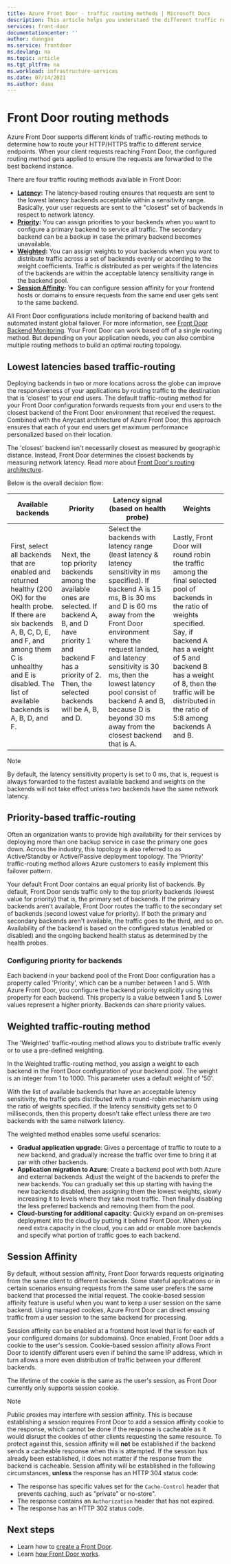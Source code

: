 ```yaml
---
title: Azure Front Door - traffic routing methods | Microsoft Docs
description: This article helps you understand the different traffic routing methods used by Front Door
services: front-door
documentationcenter: ''
author: duongau
ms.service: frontdoor
ms.devlang: na
ms.topic: article
ms.tgt_pltfrm: na
ms.workload: infrastructure-services
ms.date: 07/14/2021
ms.author: duau
---
```


# Front Door routing methods

Azure Front Door supports different kinds of traffic-routing methods to determine how to route your HTTP/HTTPS traffic to different service endpoints. When your client requests reaching Front Door, the configured routing method gets applied to ensure the requests are forwarded to the best backend instance. 

There are four traffic routing methods available in Front Door:

* **[Latency](#latency):** The latency-based routing ensures that requests are sent to the lowest latency backends acceptable within a sensitivity range. Basically, your user requests are sent to the "closest" set of backends in respect to network latency.
* **[Priority](#priority):** You can assign priorities to your backends when you want to configure a primary backend to service all traffic. The secondary backend can be a backup in case the primary backend becomes unavailable.
* **[Weighted](#weighted):** You can assign weights to your backends when you want to distribute traffic across a set of backends evenly or according to the weight coefficients. Traffic is distributed as per weights if the latencies of the backends are within the acceptable latency sensitivity range in the backend pool.
* **[Session Affinity](#affinity):** You can configure session affinity for your frontend hosts or domains to ensure requests from the same end user gets sent to the same backend.

All Front Door configurations include monitoring of backend health and automated instant global failover. For more information, see [Front Door Backend Monitoring](front-door-health-probes.md). Your Front Door can work based off of a single routing method. But depending on your application needs, you can also combine multiple routing methods to build an optimal routing topology.

## <a name = "latency"></a>Lowest latencies based traffic-routing

Deploying backends in two or more locations across the globe can improve the responsiveness of your applications by routing traffic to the destination that is 'closest' to your end users. The default traffic-routing method for your Front Door configuration forwards requests from your end users to the closest backend of the Front Door environment that received the request. Combined with the Anycast architecture of Azure Front Door, this approach ensures that each of your end users get maximum performance personalized based on their location.

The 'closest' backend isn't necessarily closest as measured by geographic distance. Instead, Front Door determines the closest backends by measuring network latency. Read more about [Front Door's routing architecture](front-door-routing-architecture.md). 

Below is the overall decision flow:

| Available backends | Priority | Latency signal (based on health probe) | Weights |
|-------------| ----------- | ----------- | ----------- |
| First, select all backends that are enabled and returned healthy (200 OK) for the health probe. If there are six backends A, B, C, D, E, and F, and among them C is unhealthy and E is disabled. The list of available backends is A, B, D, and F.  | Next, the top priority backends among the available ones are selected. If backend A, B, and D have priority 1 and backend F has a priority of 2. Then, the selected backends will be A, B, and D.| Select the backends with latency range (least latency & latency sensitivity in ms specified). If backend A is 15 ms, B is 30 ms and D is 60 ms away from the Front Door environment where the request landed, and latency sensitivity is 30 ms, then the lowest latency pool consist of backend A and B, because D is beyond 30 ms away from the closest backend that is A. | Lastly, Front Door will round robin the traffic among the final selected pool of backends in the ratio of weights specified. Say, if backend A has a weight of 5 and backend B has a weight of 8, then the traffic will be distributed in the ratio of 5:8 among backends A and B. |

>[!NOTE]
> By default, the latency sensitivity property is set to 0 ms, that is, request is always forwarded to the fastest available backend and weights on the backends will not take effect unless two backends have the same network latency.

## <a name = "priority"></a>Priority-based traffic-routing

Often an organization wants to provide high availability for their services by deploying more than one backup service in case the primary one goes down. Across the industry, this topology is also referred to as Active/Standby or Active/Passive deployment topology. The 'Priority' traffic-routing method allows Azure customers to easily implement this failover pattern.

Your default Front Door contains an equal priority list of backends. By default, Front Door sends traffic only to the top priority backends (lowest value for priority) that is, the primary set of backends. If the primary backends aren't available, Front Door routes the traffic to the secondary set of backends (second lowest value for priority). If both the primary and secondary backends aren't available, the traffic goes to the third, and so on. Availability of the backend is based on the configured status (enabled or disabled) and the ongoing backend health status as determined by the health probes.

### Configuring priority for backends

Each backend in your backend pool of the Front Door configuration has a property called 'Priority', which can be a number between 1 and 5. With Azure Front Door, you configure the backend priority explicitly using this property for each backend. This property is a value between 1 and 5. Lower values represent a higher priority. Backends can share priority values.

## <a name = "weighted"></a>Weighted traffic-routing method
The 'Weighted' traffic-routing method allows you to distribute traffic evenly or to use a pre-defined weighting.

In the Weighted traffic-routing method, you assign a weight to each backend in the Front Door configuration of your backend pool. The weight is an integer from 1 to 1000. This parameter uses a default weight of '50'.

With the list of available backends that have an acceptable latency sensitivity, the traffic gets distributed with a round-robin mechanism using the ratio of weights specified. If the latency sensitivity gets set to 0 milliseconds, then this property doesn't take effect unless there are two backends with the same network latency. 

The weighted method enables some useful scenarios:

* **Gradual application upgrade**: Gives a percentage of traffic to route to a new backend, and gradually increase the traffic over time to bring it at par with other backends.
* **Application migration to Azure**: Create a backend pool with both Azure and external backends. Adjust the weight of the backends to prefer the new backends. You can gradually set this up starting with having the new backends disabled, then assigning them the lowest weights, slowly increasing it to levels where they take most traffic. Then finally disabling the less preferred backends and removing them from the pool.  
* **Cloud-bursting for additional capacity**: Quickly expand an on-premises deployment into the cloud by putting it behind Front Door. When you need extra capacity in the cloud, you can add or enable more backends and specify what portion of traffic goes to each backend.

## <a name = "affinity"></a>Session Affinity
By default, without session affinity, Front Door forwards requests originating from the same client to different backends. Some stateful applications or in certain scenarios ensuing requests from the same user prefers the same backend that processed the initial request. The cookie-based session affinity feature is useful when you want to keep a user session on the same backend. Using managed cookies, Azure Front Door can direct ensuing traffic from a user session to the same backend for processing.

Session affinity can be enabled at a frontend host level that is for each of your configured domains (or subdomains). Once enabled, Front Door adds a cookie to the user's session. Cookie-based session affinity allows Front Door to identify different users even if behind the same IP address, which in turn allows a more even distribution of traffic between your different backends.

The lifetime of the cookie is the same as the user's session, as Front Door currently only supports session cookie. 

> [!NOTE]
> Public proxies may interfere with session affinity. This is because establishing a session requires Front Door to add a session affinity cookie to the response, which cannot be done if the response is cacheable as it would disrupt the cookies of other clients requesting the same resource. To protect against this, session affinity will **not** be established if the backend sends a cacheable response when this is attempted. If the session has already been established, it does not matter if the response from the backend is cacheable.
> Session affinity will be established in the following circumstances, **unless** the response has an HTTP 304 status code:
> - The response has specific values set for the ```Cache-Control``` header that prevents caching, such as "private" or no-store".
> - The response contains an ```Authorization``` header that has not expired.
> - The response has an HTTP 302 status code.

## Next steps

- Learn how to [create a Front Door](quickstart-create-front-door.md).
- Learn [how Front Door works](front-door-routing-architecture.md).
